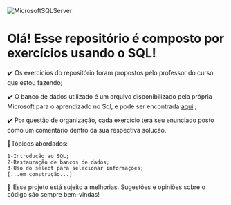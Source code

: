 ![MicrosoftSQLServer](https://img.shields.io/badge/Microsoft%20SQL%20Sever-CC2927?style=for-the-badge&logo=microsoft%20sql%20server&logoColor=white)

<h1>Olá! Esse repositório é composto por exercícios usando o SQL!</h1>

✔️ Os exercícios do repositório foram propostos pelo professor do curso que estou fazendo;

✔️ O banco de dados utilizado é um arquivo disponibilizado pela própria Microsoft para o aprendizado no Sql, e pode ser encontrada [aqui](https://learn.microsoft.com/pt-br/sql/samples/adventureworks-install-configure?view=sql-server-ver16&tabs=ssms) ;

✔️ Por questão de organização, cada exercício terá seu enunciado posto como um comentário dentro da sua respectiva solução.

📝Tópicos abordados:

    1-Introdução ao SQL;
    2-Restauração de bancos de dados;
    3-Uso do select para selecionar informações;
    [...em construção...]
 
🌱 Esse projeto está sujeito a melhorias. Sugestões e opiniões sobre o código são sempre bem-vindas!

